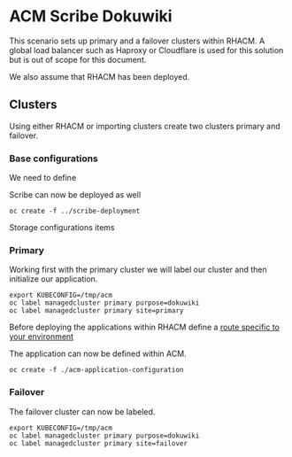 # ACM Scribe Dokuwiki
This scenario sets up primary and a failover clusters within RHACM. A global load balancer such as Haproxy or Cloudflare is used for this solution but is out of scope for this document.

We also assume that RHACM has been deployed.

## Clusters
Using either RHACM or importing clusters create two clusters primary and failover.

### Base configurations
We need to define 


Scribe can now be deployed as well
```
oc create -f ../scribe-deployment
```

Storage configurations items 

### Primary
Working first with the primary cluster we will label our cluster and then initialize our application.

```
export KUBECONFIG=/tmp/acm
oc label managedcluster primary purpose=dokuwiki
oc label managedcluster primary site=primary
```

Before deploying the applications within RHACM define a [route specific to your environment](./application/route.yaml)

The application can now be defined within ACM.

```
oc create -f ./acm-application-configuration
```

### Failover
The failover cluster can now be labeled.
```
export KUBECONFIG=/tmp/acm
oc label managedcluster primary purpose=dokuwiki
oc label managedcluster primary site=failover
```